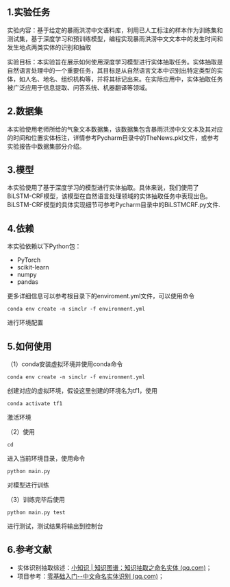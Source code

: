 ## 1.实验任务

实验内容：基于给定的暴雨洪涝中文语料库，利用已人工标注的样本作为训练集和测试集，基于深度学习和预训练模型，编程实现暴雨洪涝中文文本中的发生时间和发生地点两类实体的识别和抽取

实验目标：本实验旨在展示如何使用深度学习模型进行实体抽取任务。实体抽取是自然语言处理中的一个重要任务，其目标是从自然语言文本中识别出特定类型的实体，如人名、地名、组织机构等，并将其标记出来。在实际应用中，实体抽取任务被广泛应用于信息提取、问答系统、机器翻译等领域。

## 2.数据集

本实验使用老师所给的气象文本数据集，该数据集包含暴雨洪涝中文文本及其对应的时间和位置实体标注，详情参考Pycharm目录中的TheNews.pkl文件，或参考实验报告中数据集部分介绍。

## 3.模型

本实验使用了基于深度学习的模型进行实体抽取。具体来说，我们使用了BiLSTM-CRF模型，该模型在自然语言处理领域的实体抽取任务中表现出色。BiLSTM-CRF模型的具体实现细节可参考Pycharm目录中的BiLSTMCRF.py文件.

## 4.依赖

本实验依赖以下Python包：

- PyTorch
- scikit-learn
- numpy
- pandas

更多详细信息可以参考根目录下的enviroment.yml文件，可以使用命令

```shell
conda env create -n simclr -f environment.yml
```

进行环境配置

## 5.如何使用

（1）conda安装虚拟环境并使用conda命令

```shell
conda env create -n simclr -f environment.yml
```

创建对应的虚拟环境，假设这里创建的环境名为tf1，使用

```shell
conda activate tf1
```

激活环境

（2）使用

```shell
cd 
```

进入当前环境目录，使用命令

```shell
python main.py
```

对模型进行训练

（3）训练完毕后使用

```
python main.py test
```

进行测试，测试结果将输出到控制台

## 6.参考文献

- 实体识别抽取综述：[小知识 | 知识图谱：知识抽取之命名实体 (qq.com)](https://mp.weixin.qq.com/s/HJxOZOainC5Dk8SgSbkA9Q)；
- 项目参考：[零基础入门--中文命名实体识别 (qq.com)](https://mp.weixin.qq.com/s/DUxbiVUykVSCLeYxRYd-LA)；